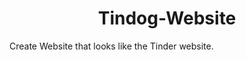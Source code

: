<!-- # Tindog-Website -->
<h1 align="center">Tindog-Website</h1>
Create Website that looks like the Tinder website.

